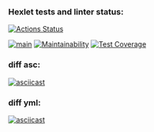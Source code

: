 ### Hexlet tests and linter status:
[![Actions Status](https://github.com/Alaiv/frontend-project-46/workflows/hexlet-check/badge.svg)](https://github.com/Alaiv/frontend-project-46/actions)

[![main](https://github.com/Alaiv/frontend-project-46/actions/workflows/main.yml/badge.svg)](https://github.com/Alaiv/frontend-project-46/actions/workflows/main.yml)
[![Maintainability](https://api.codeclimate.com/v1/badges/87ba546b9203c6a2729e/maintainability)](https://codeclimate.com/github/Alaiv/frontend-project-46/maintainability) 
[![Test Coverage](https://api.codeclimate.com/v1/badges/87ba546b9203c6a2729e/test_coverage)](https://codeclimate.com/github/Alaiv/frontend-project-46/test_coverage)


### diff asc:
[![asciicast](https://asciinema.org/a/529430.svg)](https://asciinema.org/a/529430)
### diff yml:
[![asciicast](https://asciinema.org/a/W9Z4DK7rNTQm0cRVd3YRRfDaz.svg)](https://asciinema.org/a/W9Z4DK7rNTQm0cRVd3YRRfDaz)

